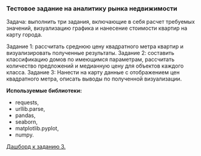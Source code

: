### Тестовое задание на аналитику рынка недвижимости

Задача: выполнить три задания, включающие в себя расчет требуемых значений, визуализацию графика и нанесение стоимости квартир на карту города.

Задание 1: рассчитать среднюю цену квадратного метра квартир и визуализировать полученные результаты.
Задание 2: составить классификацию домов по имеющимся параметрам, рассчитать количество предложений и медианную цену для объектов каждого класса.
Задание 3: Нанести на карту данные с отображением цен квадратного метра, описать выводы по полученной визуализации.

**Используемые библиотеки:**
* requests,
* urllib.parse,
* pandas,
* seaborn,
* matplotlib.pyplot,
* numpy.

[Дашборд к заданию 3.](https://public.tableau.com/app/profile/valeryia1682/viz/FlatPricesMinsk/FlatpricesMinsk)
